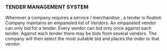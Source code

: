 ### TENDER MANAGEMENT SYSTEM

Whenever a company requires a service / merchandise , a tender is floated. Company maintains an empaneled list of Vendors. 
An empaneled vendor can only bid for a tender. Every vendor can bid only once against each tender. Against each tender there may be bids from several vendors.
The company will then select the most suitable bid and places the order to that vendor.


